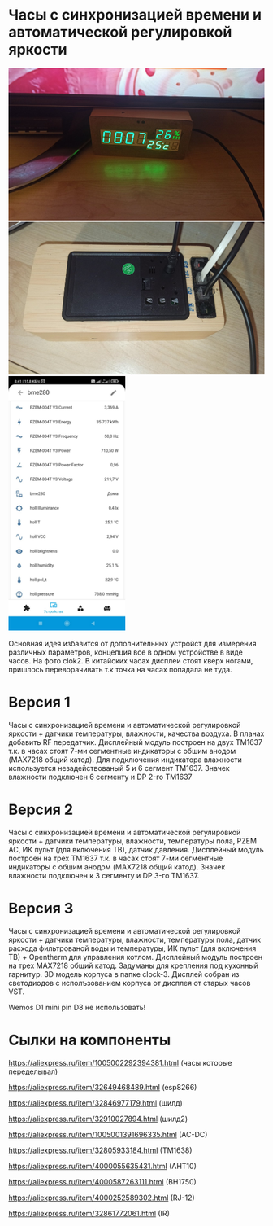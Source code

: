 Часы с синхронизацией времени и автоматической регулировкой яркости
========================

<img src="https://github.com/ananyevgv/Esphome-clock-NTP/blob/main/cloc-f.jpg" height="300" alt="Часы">
<img src="https://github.com/ananyevgv/Esphome-clock-NTP/blob/main/clok-t.jpg" height="300" alt="Обратная сторона">
<img src="https://github.com/ananyevgv/Esphome-clock-NTP/blob/main/dat.jpg" height="500" alt="Срин датчиков">   

Основная идея избавится от дополнительных устройст для измерения различных параметров, концепция все в одном устройстве в виде часов. 
На фото clok2. В китайских часах дисплеи стоят кверх ногами, пришлось переворачивать т.к точка на часах попадала не туда.

Версия 1 
==========

Часы с синхронизацией времени и автоматической регулировкой яркости + датчики температуры, влажности, качества воздуха. В планах добавить RF передатчик.
Дисплейный модуль построен на двух TM1637 т.к. в часах стоят 7-ми сегментные индикаторы с обшим анодом (MAX7218 общий катод). Для подключения индикатора влажности используется незадействованый 5 и 6 сегмент TM1637. Значек влажности подключен 6 сегменту и DP 2-го TM1637

Версия 2
==========
Часы с синхронизацией времени и автоматической регулировкой яркости + датчики температуры, влажности, температуры пола, PZEM AC, ИК пульт (для включения ТВ), датчик давления.
Дисплейный модуль построен на трех TM1637 т.к. в часах стоят 7-ми сегментные индикаторы с обшим анодом (MAX7218 общий катод). Значек влажности подключен к 3 сегменту и DP 3-го TM1637. 

Версия 3
==========
Часы с синхронизацией времени и автоматической регулировкой яркости + датчики температуры, влажности, температуры пола, датчик расхода фильтрованой воды  и температуры, ИК пульт (для включения ТВ) + Opentherm  для управления котлом. Дисплейный модуль построен на трех MAX7218 общий катод. Задуманы для крепления под кухонный гарнитур. 3D модель корпуса в папке clock-3. Дисплей собран из светодиодов с исполъзованием корпуса от дисплея от старых часов VST. 



Wemos D1 mini pin D8 не использовать! 


Сылки на компоненты
========================

https://aliexpress.ru/item/1005002292394381.html (часы которые переделывал)

https://aliexpress.ru/item/32649468489.html (esp8266)

https://aliexpress.ru/item/32846977179.html (шилд)

https://aliexpress.ru/item/32910027894.html (шилд2)

https://aliexpress.ru/item/1005001391696335.html (AC-DC)

https://aliexpress.ru/item/32805933184.html (TM1638)

https://aliexpress.ru/item/4000055635431.html (AHT10)

https://aliexpress.ru/item/4000587263111.html (BH1750)

https://aliexpress.ru/item/4000252589302.html (RJ-12)

https://aliexpress.ru/item/32861772061.html (IR)
